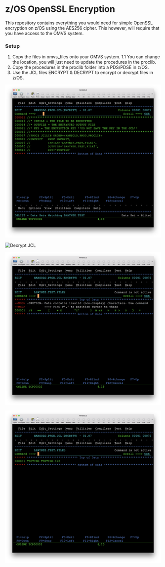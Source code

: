# z/OS OpenSSL Encryption
This repository contains everything you would need for simple OpenSSL encryption on z/OS using the AES256 cipher.
This however, will require that you have access to the OMVS system.

### Setup
1. Copy the files in omvs_files onto your OMVS system.
   1.1 You can change the location, you will just need to update the procedures in the proclib.
2. Copy the procedures in the proclib folder into a PDS/PDSE in z/OS.
3. Use the JCL files ENCRYPT & DECRYPT to encrypt or decrypt files in z/OS.

![Encrypt JCL](https://raw.githubusercontent.com/Haynie-Research-and-Development/zos-openssl-encryption/master/screenshots/encrypt_jcl.png)

![Decrypt JCL](https://raw.githubusercontent.com/Haynie-Research-and-Development/zos-openssl-encryption/master/screenshots/decrypt_jcl.png)

![Encrypted File](https://raw.githubusercontent.com/Haynie-Research-and-Development/zos-openssl-encryption/master/screenshots/encrypted_file.png)

![Decrypted File](https://raw.githubusercontent.com/Haynie-Research-and-Development/zos-openssl-encryption/master/screenshots/decrypted_file.png)
